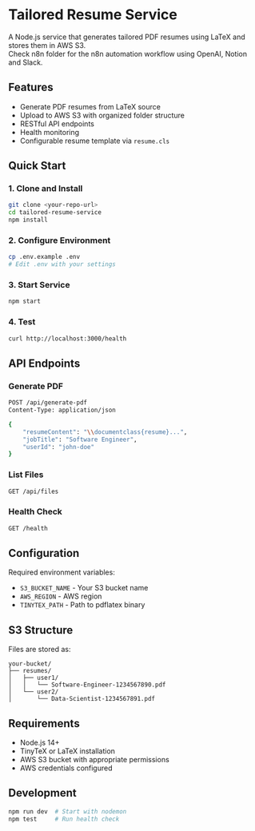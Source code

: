 # Tailored Resume Service

A Node.js service that generates tailored PDF resumes using LaTeX and stores them in AWS S3.    
Check n8n folder for the n8n automation workflow using OpenAI, Notion and Slack.

## Features

- Generate PDF resumes from LaTeX source
- Upload to AWS S3 with organized folder structure
- RESTful API endpoints
- Health monitoring
- Configurable resume template via `resume.cls`

## Quick Start

### 1. Clone and Install
```bash
git clone <your-repo-url>
cd tailored-resume-service
npm install
```

### 2. Configure Environment
```bash
cp .env.example .env
# Edit .env with your settings
```

### 3. Start Service
```bash
npm start
```

### 4. Test
```bash
curl http://localhost:3000/health
```

## API Endpoints

### Generate PDF
```bash
POST /api/generate-pdf
Content-Type: application/json

{
    "resumeContent": "\\documentclass{resume}...",
    "jobTitle": "Software Engineer",
    "userId": "john-doe"
}
```

### List Files
```bash
GET /api/files
```

### Health Check
```bash
GET /health
```

## Configuration

Required environment variables:
- `S3_BUCKET_NAME` - Your S3 bucket name
- `AWS_REGION` - AWS region
- `TINYTEX_PATH` - Path to pdflatex binary

## S3 Structure

Files are stored as:
```
your-bucket/
├── resumes/
│   ├── user1/
│   │   └── Software-Engineer-1234567890.pdf
│   └── user2/
│       └── Data-Scientist-1234567891.pdf
```

## Requirements

- Node.js 14+
- TinyTeX or LaTeX installation
- AWS S3 bucket with appropriate permissions
- AWS credentials configured

## Development

```bash
npm run dev  # Start with nodemon
npm test     # Run health check
```
